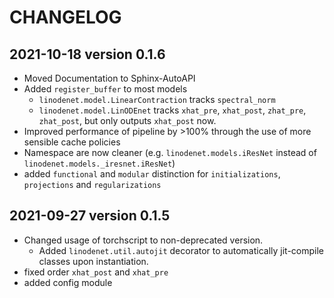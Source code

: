 # CHANGELOG

## 2021-10-18 version 0.1.6

- Moved Documentation to Sphinx-AutoAPI
- Added `register_buffer` to most models
  - `linodenet.model.LinearContraction` tracks `spectral_norm`
  - `linodenet.model.LinODEnet` tracks `xhat_pre`, `xhat_post`, `zhat_pre`, `zhat_post`,
    but only outputs `xhat_post` now.
- Improved performance of pipeline by >100% through the use of more sensible cache policies
- Namespace are now cleaner (e.g. `linodenet.models.iResNet` instead of `linodenet.models._iresnet.iResNet`)
- added `functional` and `modular` distinction for `initializations`, `projections` and `regularizations`

## 2021-09-27 version 0.1.5

- Changed usage of torchscript to non-deprecated version.
  - Added `linodenet.util.autojit` decorator to automatically jit-compile classes upon instantiation.
- fixed order `xhat_post` and `xhat_pre`
- added config module
